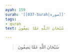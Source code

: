 ```yaml
---
ayah: 159
surah: '[[037-Surah|سورة]]'
tags:
- quran
text: سُبْحَانَ اللَّهِ عَمَّا يَصِفُونَ

---
```

> سُبْحَانَ اللَّهِ عَمَّا يَصِفُونَ
